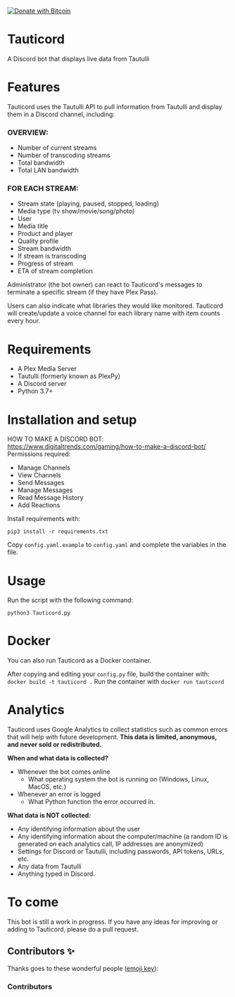 [![Donate with Bitcoin](https://en.cryptobadges.io/badge/micro/3H94aowuz4hgbvNjceZ2xeq14rjmGz4cD9)](https://en.cryptobadges.io/donate/3H94aowuz4hgbvNjceZ2xeq14rjmGz4cD9)

# Tauticord
A Discord bot that displays live data from Tautulli

# Features
Tauticord uses the Tautulli API to pull information from Tautulli and display them in a Discord channel, including:

### OVERVIEW:
* Number of current streams
* Number of transcoding streams
* Total bandwidth
* Total LAN bandwidth

### FOR EACH STREAM:
* Stream state (playing, paused, stopped, loading)
* Media type (tv show/movie/song/photo)
* User
* Media title
* Product and player
* Quality profile
* Stream bandwidth
* If stream is transcoding
* Progress of stream
* ETA of stream completion

Administrator (the bot owner) can react to Tauticord's messages to terminate a specific stream (if they have Plex Pass).

Users can also indicate what libraries they would like monitored. Tauticord will create/update a voice channel for each library name with item counts every hour.

# Requirements
- A Plex Media Server
- Tautulli (formerly known as PlexPy)
- A Discord server
- Python 3.7+

# Installation and setup
HOW TO MAKE A DISCORD BOT: https://www.digitaltrends.com/gaming/how-to-make-a-discord-bot/
Permissions required:
- Manage Channels
- View Channels
- Send Messages
- Manage Messages
- Read Message History
- Add Reactions

Install requirements with:

	pip3 install -r requirements.txt

Copy ``config.yaml.example`` to ``config.yaml`` and complete the variables in the file.

# Usage
Run the script with the following command:

	python3 Tauticord.py
	
# Docker
You can also run Tauticord as a Docker container.

After copying and editing your ``config.py`` file, build the container with:
	``docker build -t tauticord .``
Run the container with ``docker run tauticord``

# Analytics
Tauticord uses Google Analytics to collect statistics such as common errors that will help with future development.
**This data is limited, anonymous, and never sold or redistributed.**

**When and what data is collected?**
- Whenever the bot comes online
	- What operating system the bot is running on (Windows, Linux, MacOS, etc.)
- Whenever an error is logged
 	- What Python function the error occurred in.

**What data is NOT collected:**
- Any identifying information about the user
- Any identifying information about the computer/machine (a random ID is generated on each analytics call, IP addresses are anonymized)
- Settings for Discord or Tautulli, including passwords, API tokens, URLs, etc.
- Any data from Tautulli
- Anything typed in Discord.

# To come
This bot is still a work in progress. If you have any ideas for improving or adding to Tauticord, please do a pull request.

## Contributors ✨

Thanks goes to these wonderful people ([emoji key](https://allcontributors.org/docs/en/emoji-key)):

<!-- ALL-CONTRIBUTORS-LIST:START - Do not remove or modify this section -->
<!-- prettier-ignore-start -->
<!-- markdownlint-disable -->

### Contributors

<!-- markdownlint-restore -->
<!-- prettier-ignore-end -->

<!-- ALL-CONTRIBUTORS-LIST:END -->